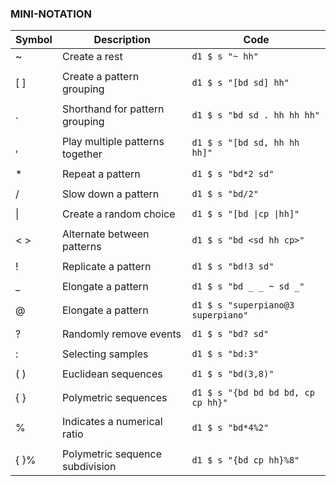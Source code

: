 ### MINI-NOTATION

|**Symbol** | **Description** | **Code** |
|--------|-------------|------|
| ~      | Create a rest | `d1 $ s "~ hh"` |
|	 | | |
| [ ]    | Create a pattern grouping | `d1 $ s "[bd sd] hh"` |
|	 | | |
| .      | Shorthand for pattern grouping | `d1 $ s "bd sd . hh hh hh"` |
| 	 | | |
| ,      | Play multiple patterns together | `d1 $ s "[bd sd, hh hh hh]"` |
| 	 | | |
| *      | Repeat a pattern | `d1 $ s "bd*2 sd"` |
| 	 | | |
| /      | Slow down a pattern | `d1 $ s "bd/2"` |
| 	 | | |
| \|     | Create a random choice | `d1 $ s "[bd \|cp \|hh]"` |
|	 | | |
| < >    | Alternate between patterns | `d1 $ s "bd <sd hh cp>"` |
|	 | | |
| !      | Replicate a pattern | `d1 $ s "bd!3 sd"` |
|	 | | |
| _      | Elongate a pattern | `d1 $ s "bd _ _ ~ sd _"` |
|	 | | |
| @      | Elongate a pattern | `d1 $ s "superpiano@3 superpiano"` |
|	 | | |
| ?      | Randomly remove events | `d1 $ s "bd? sd"` |
|	 | | |
| :      | Selecting samples | `d1 $ s "bd:3"` |
|	 | | |
| ( )    | Euclidean sequences | `d1 $ s "bd(3,8)"` |
|	 | | |
| { }    | Polymetric sequences | `d1 $ s "{bd bd bd bd, cp cp hh}"` |
| 	 | | |
| %      | Indicates a numerical ratio | `d1 $ s "bd*4%2"` |
|	 | | |
| { }%   | Polymetric sequence subdivision | `d1 $ s "{bd cp hh}%8"` |
